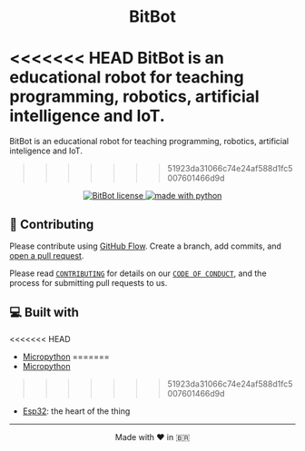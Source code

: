 <h1 align="center">
  BitBot
</h1>

<<<<<<< HEAD
BitBot is an educational robot for teaching programming, robotics, artificial intelligence and IoT.
=======
BitBot is an educational robot for teaching programming, robotics, artificial inteligence and IoT.
>>>>>>> 51923da31066c74e24af588d1fc5007601466d9d

<p align="center">
<a href="https://github.com/jorgemaciel/BitBot/blob/main/LICENSE" target="blank">
<img src="https://img.shields.io/badge/License-MIT-yellow.svg" alt="BitBot license" />
</a>
<a href="https://www.python.org/" target="blank">
<img src="https://img.shields.io/badge/Made%20with-Python-1f425f.svg" alt="made with python" />
</a>
</p>


## 🍰 Contributing

Please contribute using [GitHub Flow](https://guides.github.com/introduction/flow). Create a branch, add commits, and [open a pull request](https://github.com/jorgemaciel/BitBot/compare).

Please read [`CONTRIBUTING`](CONTRIBUTING.md) for details on our [`CODE OF CONDUCT`](CODE_OF_CONDUCT.md), and the process for submitting pull requests to us.


## 💻 Built with

<<<<<<< HEAD
- [Micropython](https://micropython.org/)
=======
- [Micropython](https://micropython.org//)
>>>>>>> 51923da31066c74e24af588d1fc5007601466d9d
- [Esp32](https://www.espressif.com/en/products/socs/esp32/): the heart of the thing


<hr>
<p align="center">
Made with ❤️ in 🇧🇷
</p>